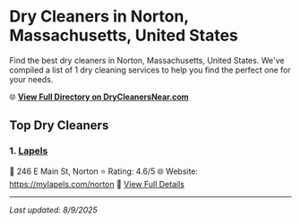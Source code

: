 # Dry Cleaners in Norton, Massachusetts, United States

Find the best dry cleaners in Norton, Massachusetts, United States. We've compiled a list of 1 dry cleaning services to help you find the perfect one for your needs.

🌐 **[View Full Directory on DryCleanersNear.com](https://drycleanersnear.com/city/US/Massachusetts/Norton)**

## Top Dry Cleaners

### 1. [Lapels](https://drycleanersnear.com/dryCleaner/688193bca2f5b6ba0749a057/lapels)
📍 246 E Main St, Norton
⭐ Rating: 4.6/5
🌐 Website: https://mylapels.com/norton
🔗 [View Full Details](https://drycleanersnear.com/dryCleaner/688193bca2f5b6ba0749a057/lapels)


---

*Last updated: 8/9/2025*

